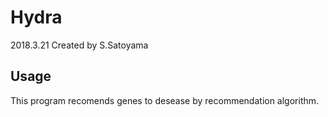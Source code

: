 # Hydra

2018.3.21
Created by S.Satoyama 

## Usage
This program recomends genes to desease by recommendation algorithm.
